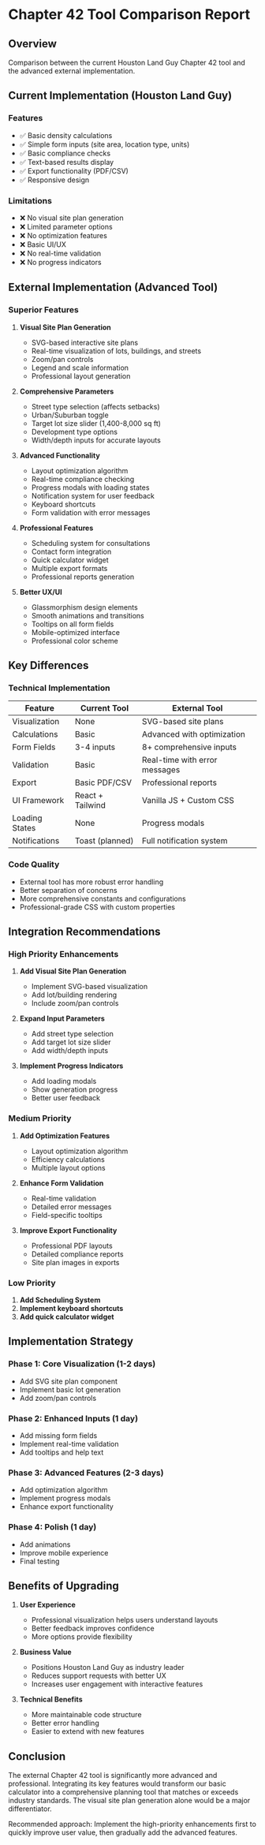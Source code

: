 # Chapter 42 Tool Comparison Report

## Overview
Comparison between the current Houston Land Guy Chapter 42 tool and the advanced external implementation.

## Current Implementation (Houston Land Guy)

### Features
- ✅ Basic density calculations
- ✅ Simple form inputs (site area, location type, units)
- ✅ Basic compliance checks
- ✅ Text-based results display
- ✅ Export functionality (PDF/CSV)
- ✅ Responsive design

### Limitations
- ❌ No visual site plan generation
- ❌ Limited parameter options
- ❌ No optimization features
- ❌ Basic UI/UX
- ❌ No real-time validation
- ❌ No progress indicators

## External Implementation (Advanced Tool)

### Superior Features
1. **Visual Site Plan Generation**
   - SVG-based interactive site plans
   - Real-time visualization of lots, buildings, and streets
   - Zoom/pan controls
   - Legend and scale information
   - Professional layout generation

2. **Comprehensive Parameters**
   - Street type selection (affects setbacks)
   - Urban/Suburban toggle
   - Target lot size slider (1,400-8,000 sq ft)
   - Development type options
   - Width/depth inputs for accurate layouts

3. **Advanced Functionality**
   - Layout optimization algorithm
   - Real-time compliance checking
   - Progress modals with loading states
   - Notification system for user feedback
   - Keyboard shortcuts
   - Form validation with error messages

4. **Professional Features**
   - Scheduling system for consultations
   - Contact form integration
   - Quick calculator widget
   - Multiple export formats
   - Professional reports generation

5. **Better UX/UI**
   - Glassmorphism design elements
   - Smooth animations and transitions
   - Tooltips on all form fields
   - Mobile-optimized interface
   - Professional color scheme

## Key Differences

### Technical Implementation

| Feature | Current Tool | External Tool |
|---------|-------------|--------------|
| Visualization | None | SVG-based site plans |
| Calculations | Basic | Advanced with optimization |
| Form Fields | 3-4 inputs | 8+ comprehensive inputs |
| Validation | Basic | Real-time with error messages |
| Export | Basic PDF/CSV | Professional reports |
| UI Framework | React + Tailwind | Vanilla JS + Custom CSS |
| Loading States | None | Progress modals |
| Notifications | Toast (planned) | Full notification system |

### Code Quality
- External tool has more robust error handling
- Better separation of concerns
- More comprehensive constants and configurations
- Professional-grade CSS with custom properties

## Integration Recommendations

### High Priority Enhancements
1. **Add Visual Site Plan Generation**
   - Implement SVG-based visualization
   - Add lot/building rendering
   - Include zoom/pan controls

2. **Expand Input Parameters**
   - Add street type selection
   - Add target lot size slider
   - Add width/depth inputs

3. **Implement Progress Indicators**
   - Add loading modals
   - Show generation progress
   - Better user feedback

### Medium Priority
1. **Add Optimization Features**
   - Layout optimization algorithm
   - Efficiency calculations
   - Multiple layout options

2. **Enhance Form Validation**
   - Real-time validation
   - Detailed error messages
   - Field-specific tooltips

3. **Improve Export Functionality**
   - Professional PDF layouts
   - Detailed compliance reports
   - Site plan images in exports

### Low Priority
1. **Add Scheduling System**
2. **Implement keyboard shortcuts**
3. **Add quick calculator widget**

## Implementation Strategy

### Phase 1: Core Visualization (1-2 days)
- Add SVG site plan component
- Implement basic lot generation
- Add zoom/pan controls

### Phase 2: Enhanced Inputs (1 day)
- Add missing form fields
- Implement real-time validation
- Add tooltips and help text

### Phase 3: Advanced Features (2-3 days)
- Add optimization algorithm
- Implement progress modals
- Enhance export functionality

### Phase 4: Polish (1 day)
- Add animations
- Improve mobile experience
- Final testing

## Benefits of Upgrading

1. **User Experience**
   - Professional visualization helps users understand layouts
   - Better feedback improves confidence
   - More options provide flexibility

2. **Business Value**
   - Positions Houston Land Guy as industry leader
   - Reduces support requests with better UX
   - Increases user engagement with interactive features

3. **Technical Benefits**
   - More maintainable code structure
   - Better error handling
   - Easier to extend with new features

## Conclusion

The external Chapter 42 tool is significantly more advanced and professional. Integrating its key features would transform our basic calculator into a comprehensive planning tool that matches or exceeds industry standards. The visual site plan generation alone would be a major differentiator.

Recommended approach: Implement the high-priority enhancements first to quickly improve user value, then gradually add the advanced features.